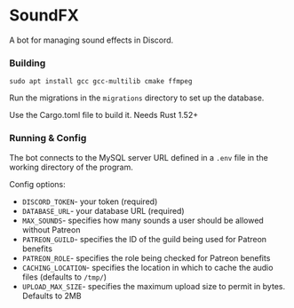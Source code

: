 # SoundFX

A bot for managing sound effects in Discord.

### Building

`sudo apt install gcc gcc-multilib cmake ffmpeg`

Run the migrations in the `migrations` directory to set up the database.

Use the Cargo.toml file to build it. Needs Rust 1.52+

### Running & Config

The bot connects to the MySQL server URL defined in a `.env` file in the working directory of the program.

Config options:
* `DISCORD_TOKEN`- your token (required)
* `DATABASE_URL`- your database URL (required)
* `MAX_SOUNDS`- specifies how many sounds a user should be allowed without Patreon
* `PATREON_GUILD`- specifies the ID of the guild being used for Patreon benefits
* `PATREON_ROLE`- specifies the role being checked for Patreon benefits
* `CACHING_LOCATION`- specifies the location in which to cache the audio files (defaults to `/tmp/`)
* `UPLOAD_MAX_SIZE`- specifies the maximum upload size to permit in bytes. Defaults to 2MB
